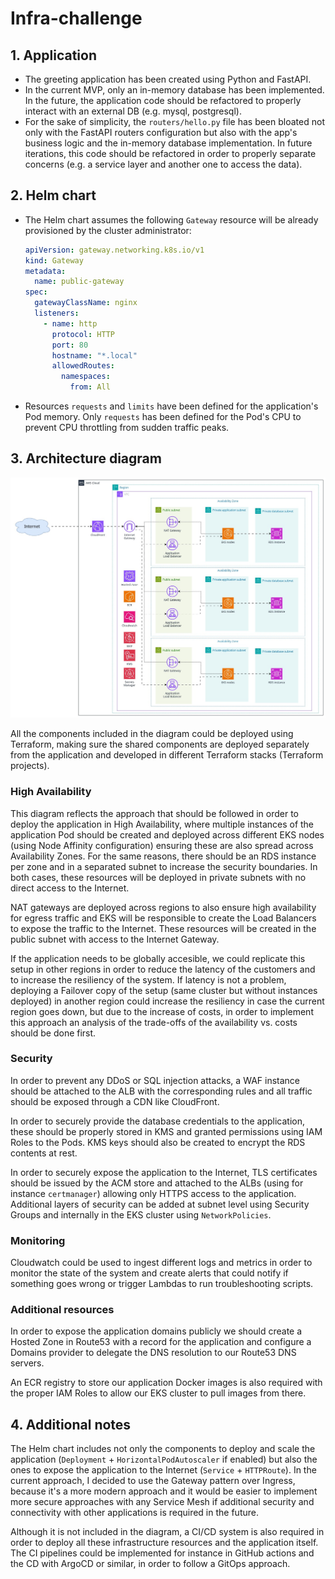 # Infra-challenge

## 1. Application

- The greeting application has been created using Python and FastAPI.
- In the current MVP, only an in-memory database has been implemented. In the future, the application code should be refactored to properly interact with an external DB (e.g. mysql, postgresql).
- For the sake of simplicity, the `routers/hello.py` file has been bloated not only with the FastAPI routers configuration but also with the app's business logic and the in-memory database implementation. In future iterations, this code should be refactored in order to properly separate concerns (e.g. a service layer and another one to access the data).

## 2. Helm chart

- The Helm chart assumes the following `Gateway` resource will be already provisioned by the cluster administrator:
  
  ```yaml
  apiVersion: gateway.networking.k8s.io/v1
  kind: Gateway
  metadata:
    name: public-gateway
  spec:
    gatewayClassName: nginx
    listeners:
      - name: http
        protocol: HTTP
        port: 80
        hostname: "*.local"
        allowedRoutes:
          namespaces:
            from: All
  ```

- Resources `requests` and `limits` have been defined for the application's Pod memory. Only `requests` has been defined for the Pod's CPU to prevent CPU throttling from sudden traffic peaks.

## 3. Architecture diagram

![](AWS-infra.jpg)

All the components included in the diagram could be deployed using Terraform, making sure the shared components are deployed separately from the application and developed in different Terraform stacks (Terraform projects).

### High Availability

This diagram reflects the approach that should be followed in order to deploy the application in High Availability, where multiple instances of the application Pod should be created and deployed across different EKS nodes (using Node Affinity configuration) ensuring these are also spread across Availability Zones. For the same reasons, there should be an RDS instance per zone and in a separated subnet to increase the security boundaries. In both cases, these resources will be deployed in private subnets with no direct access to the Internet.

NAT gateways are deployed across regions to also ensure high availability for egress traffic and EKS will be responsible to create the Load Balancers to expose the traffic to the Internet. These resources will be created in the public subnet with access to the Internet Gateway.

If the application needs to be globally accesible, we could replicate this setup in other regions in order to reduce the latency of the customers and to increase the resiliency of the system. If latency is not a problem, deploying a Failover copy of the setup (same cluster but without instances deployed) in another region could increase the resiliency in case the current region goes down, but due to the increase of costs, in order to implement this approach an analysis of the trade-offs of the availability vs. costs should be done first.

### Security

In order to prevent any DDoS or SQL injection attacks, a WAF instance should be attached to the ALB with the corresponding rules and all traffic should be exposed through a CDN like CloudFront.

In order to securely provide the database credentials to the application, these should be properly stored in KMS and granted permissions using IAM Roles to the Pods. KMS keys should also be created to encrypt the RDS contents at rest.

In order to securely expose the application to the Internet, TLS certificates should be issued by the ACM store and attached to the ALBs (using for instance `certmanager`) allowing only HTTPS access to the application. Additional layers of security can be added at subnet level using Security Groups and internally in the EKS cluster using `NetworkPolicies`.

### Monitoring

Cloudwatch could be used to ingest different logs and metrics in order to monitor the state of the system and create alerts that could notify if something goes wrong or trigger Lambdas to run troubleshooting scripts.

### Additional resources

In order to expose the application domains publicly we should create a Hosted Zone in Route53 with a record for the application and configure a Domains provider to delegate the DNS resolution to our Route53 DNS servers.

An ECR registry to store our application Docker images is also required with the proper IAM Roles to allow our EKS cluster to pull images from there.

## 4. Additional notes

The Helm chart includes not only the components to deploy and scale the application (`Deployment` + `HorizontalPodAutoscaler` if enabled) but also the ones to expose the application to the Internet (`Service` + `HTTPRoute`). In the current approach, I decided to use the Gateway pattern over Ingress, because it's a more modern approach and it would be easier to implement more secure approaches with any Service Mesh if additional security and connectivity with other applications is required in the future.

Although it is not included in the diagram, a CI/CD system is also required in order to deploy all these infrastructure resources and the application itself. The CI pipelines could be implemented for instance in GitHub actions and the CD with ArgoCD or similar, in order to follow a GitOps approach.
